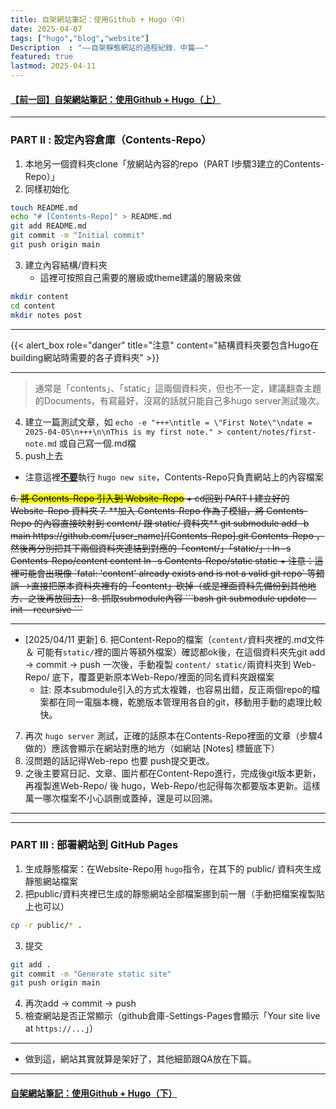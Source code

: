 ```yaml
---
title: 自架網站筆記：使用Github + Hugo（中）
date: 2025-04-07
tags: ["hugo","blog","website"]
Description  : "——自架靜態網站的過程紀錄．中篇——"
featured: true
lastmod: 2025-04-11
---
```


#### [【前一回】自架網站筆記：使用Github + Hugo（上）](https://ah-devworks.github.io/notes/website/create_static_web_1/)

---

### PART II : 設定內容倉庫（Contents-Repo）
1. 本地另一個資料夾clone「放網站內容的repo（PART I步驟3建立的Contents-Repo）」
2. 同樣初始化
```bash
touch README.md
echo "# [Contents-Repo]" > README.md
git add README.md
git commit -m "Initial commit"
git push origin main
```
3. 建立內容結構/資料夾
   + 這裡可按照自己需要的層級或theme建議的層級來做
```bash
mkdir content
cd content
mkdir notes post
```
---

{{< alert_box role="danger" title="注意" content="結構資料夾要包含Hugo在building網站時需要的各子資料夾" >}}

---

> 通常是「contents」、「static」這兩個資料夾，但也不一定，建議翻查主題的Documents，有寫最好，沒寫的話就只能自己多hugo server測試幾次。


4. 建立一篇測試文章，如 `echo -e "+++\ntitle = \"First Note\"\ndate = 2025-04-05\n+++\n\nThis is my first note." > content/notes/first-note.md` 或自己寫一個.md檔
5. push上去
+ 注意這裡<b><u>不要</b></u>執行 `hugo new site`，Contents-Repo只負責網站上的內容檔案


<s>
6. <mark>將 Contents-Repo 引入到 Website-Repo</mark>
   + cd回到 PART I 建立好的 Website-Repo 資料夾
7. **加入 Contents-Repo 作為子模組，將 Contents-Repo 的內容直接映射到 content/ 跟 static/ 資料夾**
git submodule add -b main https://github.com/[user_name]/[Contents-Repo].git Contents-Repo
，然後再分別把其下兩個資料夾連結到對應的「content/」「static/」:
ln -s Contents-Repo/content content
ln -s Contents-Repo/static static
+ 注意：這裡可能會出現像 `fatal: 'content' already exists and is not a valid git repo` 等錯誤-->直接把原本資料夾裡有的「content」砍掉（或是裡面資料先備份到其他地方、之後再放回去）
8. 抓取submodule內容
```bash
git submodule update --init --recursive
```
</s>

---

+ [2025/04/11 更新] 
  6. 把Content-Repo的檔案（`content/`資料夾裡的.md文件 ＆ 可能有`static/`裡的圖片等額外檔案）確認都ok後，在這個資料夾先git add -> commit -> push 一次後，手動複製 `content/ static/`兩資料夾到 Web-Repo/ 底下，覆蓋更新原本Web-Repo/裡面的同名資料夾跟檔案
     + 註: 原本submodule引入的方式太複雜，也容易出錯，反正兩個repo的檔案都在同一電腦本機，乾脆版本管理用各自的git，移動用手動的處理比較快。

7. 再次 `hugo server` 測試，正確的話原本在Contents-Repo裡面的文章（步驟4做的）應該會顯示在網站對應的地方（如網站 [Notes] 標籤底下）
8.  沒問題的話記得Web-repo 也要 push提交更改。
9.  之後主要寫日記、文章、圖片都在Content-Repo進行，完成後git版本更新，再複製進Web-Repo/ 後 hugo，Web-Repo/也記得每次都要版本更新。這樣萬一哪次檔案不小心誤刪或蓋掉，還是可以回溯。

---
---

### PART III : 部署網站到 GitHub Pages
1. 生成靜態檔案：在Website-Repo用 `hugo`指令，在其下的 public/ 資料夾生成靜態網站檔案
2. 把public/資料夾裡已生成的靜態網站全部檔案挪到前一層（手動把檔案複製貼上也可以）
```bash
cp -r public/* .
```
3. 提交 
```bash
git add .
git commit -m "Generate static site"
git push origin main
```
4. 再次add -> commit -> push
5. 檢查網站是否正常顯示（github倉庫-Settings-Pages會顯示「Your site live at `https://...`」）

---

+ 做到這，網站其實就算是架好了，其他細節跟QA放在下篇。

---

#### [自架網站筆記：使用Github + Hugo（下）](https://ah-devworks.github.io/notes/website/create_static_web_3/)